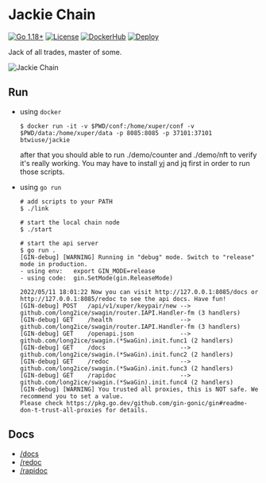 # Jackie Chain

[![Go 1.18+](https://img.shields.io/github/go-mod/go-version/btwiuse/jackie)](https://golang.org/dl/)
[![License](https://img.shields.io/github/license/btwiuse/jackie?color=%23000&style=flat-round)](https://github.com/btwiuse/jackie/blob/master/LICENSE)
[![DockerHub](https://img.shields.io/docker/pulls/btwiuse/jackie.svg)](https://hub.docker.com/r/btwiuse/jackie)
[![Deploy](https://www.herokucdn.com/deploy/button.svg)](https://heroku.com/deploy?template=https://github.com/btwiuse/jackie)

Jack of all trades, master of some.

![Jackie Chain](https://www.movieplus.jp/film_img/CS-0000000200800677-000_l.jpg)

## Run

- using `docker`

    ```
    $ docker run -it -v $PWD/conf:/home/xuper/conf -v $PWD/data:/home/xuper/data -p 8085:8085 -p 37101:37101 btwiuse/jackie
    ```

    after that you should able to run ./demo/counter and ./demo/nft to verify it's really working. You may have to install [yj](https://github.com/sclevine/yj/releases/tag/v5.1.0) and jq first in order to run those scripts.

- using `go run`

    ```
    # add scripts to your PATH
    $ ./link

    # start the local chain node
    $ ./start

    # start the api server
    $ go run .
    [GIN-debug] [WARNING] Running in "debug" mode. Switch to "release" mode in production.
    - using env:   export GIN_MODE=release
    - using code:  gin.SetMode(gin.ReleaseMode)

    2022/05/11 18:01:22 Now you can visit http://127.0.0.1:8085/docs or http://127.0.0.1:8085/redoc to see the api docs. Have fun!
    [GIN-debug] POST   /api/v1/xuper/keypair/new --> github.com/long2ice/swagin/router.IAPI.Handler-fm (3 handlers)
    [GIN-debug] GET    /health                   --> github.com/long2ice/swagin/router.IAPI.Handler-fm (3 handlers)
    [GIN-debug] GET    /openapi.json             --> github.com/long2ice/swagin.(*SwaGin).init.func1 (2 handlers)
    [GIN-debug] GET    /docs                     --> github.com/long2ice/swagin.(*SwaGin).init.func2 (2 handlers)
    [GIN-debug] GET    /redoc                    --> github.com/long2ice/swagin.(*SwaGin).init.func3 (2 handlers)
    [GIN-debug] GET    /rapidoc                  --> github.com/long2ice/swagin.(*SwaGin).init.func4 (2 handlers)
    [GIN-debug] [WARNING] You trusted all proxies, this is NOT safe. We recommend you to set a value.
    Please check https://pkg.go.dev/github.com/gin-gonic/gin#readme-don-t-trust-all-proxies for details.
    ```

## Docs

- [/docs](https://jackie-chain.herokuapp.com/docs)
- [/redoc](https://jackie-chain.herokuapp.com/redoc)
- [/rapidoc](https://jackie-chain.herokuapp.com/rapidoc)


